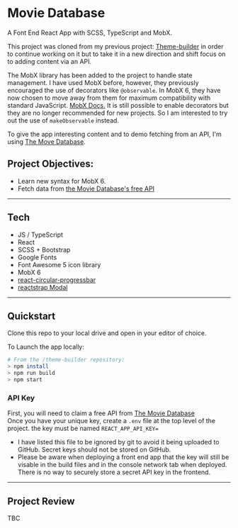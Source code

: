 # Movie Database

A Font End React App with SCSS, TypeScript and MobX. 
  
This project was cloned from my previous project: [Theme-builder](https://github.com/JoshDavies/theme-builder) in order to continue working on it but to take it in a new direction and shift focus on to adding content via an API.

The MobX library has been added to the project to handle state management. I have used MobX before, however, they previously encouraged the use of decorators like ```@observable```. In MobX 6, they have now chosen to move away from them for maximum compatibility with standard JavaScript. [MobX Docs.](https://mobx.js.org/installation.html) It is still possible to enable decorators but they are no longer recommended for new projects. So I am interested to try out the use of ```makeObservable``` instead.  
  
To give the app interesting content and to demo fetching from an API, I'm using [The Move Database](https://www.themoviedb.org/).
   
## Project Objectives:   
- Learn new syntax for MobX 6.  
- Fetch data from [the Movie Database's free API](https://developers.themoviedb.org/3/getting-started/introduction)
  
----------------
## Tech  
- JS / TypeScript  
- React  
- SCSS + Bootstrap  
- Google Fonts  
- Font Awesome 5 icon library    
- MobX 6   
- [react-circular-progressbar](https://www.npmjs.com/package/react-circular-progressbar)  
- [reactstrap Modal](https://reactstrap.github.io/components/modals/)  

----------------
## Quickstart
Clone this repo to your local drive and open in your editor of choice.  

To Launch the app locally:  
```bash
# From the /theme-builder repository:
> npm install
> npm run build
> npm start
```
### API Key
First, you will need to claim a free API from [The Movie Database](https://developers.themoviedb.org/3/getting-started/introduction)   
Once you have your unique key, create a ```.env``` file at the top level of the project. 
the key must be named ```REACT_APP_API_KEY=```  
- I have listed this file to be ignored by git to avoid it being uploaded to GitHub. Secret keys should not be stored on GitHub.    
- Please be aware when deploying a front end app that the key will still be visable in the build files and in the console network tab when deployed. There is no way to securely store a secret API key in the frontend. 

-----------
## Project Review  

TBC

